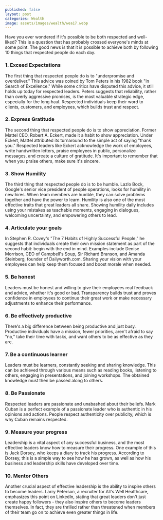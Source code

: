 ```yaml
---
published: false
layout: post
categories: Wealth
image: assets/images/wealth/wea17.webp
---
```


Have you ever wondered if it's possible to be both respected and well-liked? This is a question that has probably crossed everyone's minds at some point. The good news is that it is possible to achieve both by following 10 things that respected people do each day.

### 1. Exceed Expectations
The first thing that respected people do is to "underpromise and overdeliver." This advice was coined by Tom Peters in his 1982 book "In Search of Excellence." While some critics have disputed this advice, it still holds up today for respected leaders. Peters suggests that reliability, rather than overly aggressive promises, is the most valuable strategic edge, especially for the long haul. Respected individuals keep their word to clients, customers, and employees, which builds trust and respect.

### 2. Express Gratitude
The second thing that respected people do is to show appreciation. Former Mattel CEO, Robert A. Eckert, made it a habit to show appreciation. Under Eckert, Mattel attributed its turnaround to the simple act of saying "thank you." Respected leaders like Eckert acknowledge the work of employees, write handwritten letters, praise employees in public, personalize messages, and create a culture of gratitude. It's important to remember that when you praise others, make sure it's sincere.

### 3. Show Humility
The third thing that respected people do is to be humble. Lazlo Bock, Google's senior vice president of people operations, looks for humility in new hires. When team members are humble, they can solve problems together and have the power to learn. Humility is also one of the most effective traits that great leaders all share. Showing humility daily includes using your mistakes as teachable moments, engaging in dialogues, welcoming uncertainty, and empowering others to lead.

### 4. Articulate your goals
In Stephen R. Covey's "The 7 Habits of Highly Successful People," he suggests that individuals create their own mission statement as part of the second habit: begin with the end in mind. Examples include Denise Morrison, CEO of Campbell's Soup, Sir Richard Branson, and Amanda Steinberg, founder of Dailyworth.com. Sharing your vision with your employees can help keep them focused and boost morale when needed.

### 5. Be honest
Leaders must be honest and willing to give their employees real feedback and advice, whether it's good or bad. Transparency builds trust and proves confidence in employees to continue their great work or make necessary adjustments to enhance their performance.

### 6. Be effectively productive
There's a big difference between being productive and just busy. Productive individuals have a mission, fewer priorities, aren't afraid to say "no," take their time with tasks, and want others to be as effective as they are.

### 7. Be a continuous learner
Leaders must be learners, constantly seeking and sharing knowledge. This can be achieved through various means such as reading books, listening to others, engaging in presentations, and joining workshops. The obtained knowledge must then be passed along to others.

### 8. Be Passionate
Respected leaders are passionate and unabashed about their beliefs. Mark Cuban is a perfect example of a passionate leader who is authentic in his opinions and actions. People respect authenticity over publicity, which is why Cuban remains respected.

### 9. Measure your progress
Leadership is a vital aspect of any successful business, and the most effective leaders know how to measure their progress. One example of this is Jack Dorsey, who keeps a diary to track his progress. According to Dorsey, this is a simple way to see how he has grown, as well as how his business and leadership skills have developed over time.

### 10. Mentor Others
Another crucial aspect of effective leadership is the ability to inspire others to become leaders. Larry Peterson, a recruiter for All's Well Healthcare, emphasizes this point on LinkedIn, stating that great leaders don't just create happy followers - they also inspire others to become leaders themselves. In fact, they are thrilled rather than threatened when members of their team go on to achieve even greater things in life.

